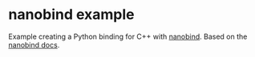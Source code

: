 # nanobind example

Example creating a Python binding for C++ with
[nanobind](https://github.com/wjakob/nanobind). Based on the
[nanobind docs](https://nanobind.readthedocs.io/en/latest/index.html).

